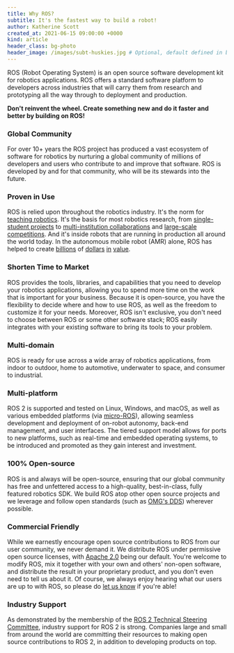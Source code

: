 ```yaml
---
title: Why ROS?
subtitle: It's the fastest way to build a robot!
author: Katherine Scott
created_at: 2021-06-15 09:00:00 +0000
kind: article
header_class: bg-photo
header_image: /images/subt-huskies.jpg # Optional, default defined in blog layout
---
```


ROS (Robot Operating System) is an open source software development kit for
robotics applications. ROS offers a standard software platform to developers
across industries that will carry them from research and prototyping all the way through to
deployment and production.

**Don't reinvent the wheel. Create something new and do it faster and better by building on ROS!**

### Global Community

For over 10+ years the ROS project has produced a vast ecosystem of software for
robotics by nurturing a global community of millions of developers and users
who contribute to and improve that software. ROS is developed by and for that
community, who will be its stewards into the future.

### Proven in Use

ROS is relied upon throughout the robotics industry. It's the norm for
[teaching robotics](http://wiki.ros.org/Courses). It's the basis for most
robotics research, from [single-student
projects](https://www.makr.org/2021/scorpio) to [multi-institution
collaborations](http://swarms.eu) and [large-scale
competitions](https://www.subtchallenge.com/). And it's inside robots that are
running in production all around the world today. In the autonomous mobile
robot (AMR) alone, ROS has helped to create
[billions](https://locusrobotics.com/our_news/meet-the-newest-robotics-unicorn-locus-robotics-raises-150-million-at-a-1-billion-valuation-on-surging-e-commerce-sales/)
of
[dollars](https://investors.teradyne.com/news-releases/news-release-details/teradyne-and-mobile-industrial-robots-mir-announce-teradynes/)
[in](https://news.shopify.com/shopify-to-acquire-6-river-systems#)
[value](https://www.zebra.com/us/en/about-zebra/newsroom/press-releases/2021/zebra-technologies-to-acquire-fetch-robotics.html).

### Shorten Time to Market

ROS provides the tools, libraries, and capabilities that you need to develop
your robotics applications, allowing you to spend more time on the work that is
important for your business. Because it is open-source, you have the
flexibility to decide where and how to use ROS, as well as the freedom to
customize it for your needs. Moreover, ROS isn't exclusive, you don't need to choose between ROS or some other software stack; ROS easily integrates with your existing software to bring its tools to your problem. 

### Multi-domain

ROS is ready for use across a wide array of robotics applications, from indoor
to outdoor, home to automotive, underwater to space, and consumer to
industrial.

### Multi-platform

ROS 2 is supported and tested on Linux, Windows, and macOS, as well as various
embedded platforms (via [micro-ROS](https://micro.ros.org/)), allowing seamless
development and deployment of on-robot autonomy, back-end management, and user
interfaces. The tiered support model allows for ports to new platforms, such as
real-time and embedded operating systems, to be introduced and promoted as they gain interest
and investment.

### 100% Open-source

ROS is and always will be open-source, ensuring that our global community has
free and unfettered access to a high-quality, best-in-class, fully featured
robotics SDK. We build ROS atop other open source projects and we leverage and
follow open standards (such as [OMG's
DDS](https://design.ros2.org/articles/ros_on_dds.html)) wherever possible.

### Commercial Friendly

While we earnestly encourage open source contributions to ROS from our user
community, we never demand it. We distribute ROS under permissive open source
licenses, with [Apache 2.0](https://www.apache.org/licenses/LICENSE-2.0.html)
being our default. You're welcome to modify ROS, mix it together with your own
and others' non-open software, and distribute the result in your proprietary
product, and you don't even need to tell us about it. Of course, we always
enjoy hearing what our users are up to with ROS, so please do [let us
know](https://discourse.ros.org/c/ros-projects) if you're able!


### Industry Support

As demonstrated by the membership of the [ROS 2 Technical Steering
Committee](https://docs.ros.org/en/rolling/Governance.html), industry support
for ROS 2 is strong.  Companies large and small from around the world are
committing their resources to making open source contributions to ROS 2, in
addition to developing products on top.
